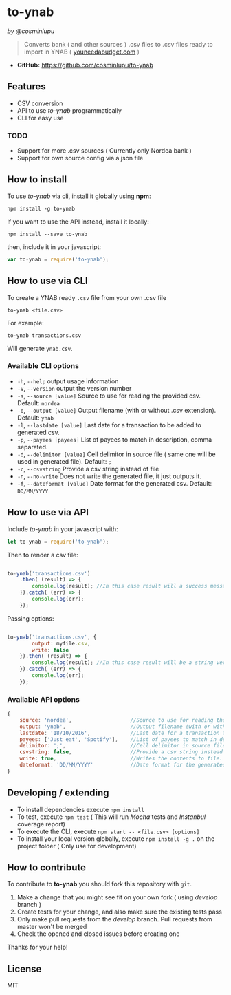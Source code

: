 to-ynab
====
_by @cosminlupu_

> Converts bank ( and other sources ) .csv files to .csv files ready to import in YNAB ( [youneedabudget.com](https://youneedabudget.com/) ) 

* **GitHub:** <https://github.com/cosminlupu/to-ynab>

## Features
* CSV conversion
* API to use _to-ynab_ programmatically
* CLI for easy use

### TODO

* Support for more .csv sources ( Currently only Nordea bank )
* Support for own source config via a json file

## How to install
To use _to-ynab_ via cli, install it globally using **npm**:
```
npm install -g to-ynab
```

If you want to use the API instead, install it locally:
```
npm install --save to-ynab
```

then, include it in your javascript:
```js
var to-ynab = require('to-ynab');
```

## How to use via CLI
To create a YNAB ready `.csv` file from your own .csv file
```
to-ynab <file.csv>
```
For example:
```
to-ynab transactions.csv
```
Will generate `ynab.csv`.

### Available CLI options
* `-h`, `--help`                output usage information
* `-V`, `--version`             output the version number
* `-s`, `--source [value]`      Source to use for reading the provided csv. Default: `nordea`
* `-o`, `--output [value]`      Output filename (with or without .csv extension). Default: `ynab`
* `-l`, `--lastdate [value]`    Last date for a transaction to be added to generated csv.
* `-p`, `--payees [payees]`     List of payees to match in description, comma separated.
* `-d`, `--delimitor [value]`   Cell delimitor in source file ( same one will be used in generated file). Default: `;`
* `-c`, `--csvstring`           Provide a csv string instead of file
* `-n`, `--no-write`            Does not write the generated file, it just outputs it.
* `-f`, `--dateformat [value]`  Date format for the generated csv. Default: `DD/MM/YYYY`



## How to use via API
Include _to-ynab_ in your javascript with:
```js
let to-ynab = require('to-ynab');
```

Then to render a csv file:
```js

to-ynab('transactions.csv')
    .then( (result) => {
        console.log(result); //In this case result will a success message with the location of the generated file
    }).catch( (err) => {
        console.log(err);
    });
```

Passing options:
```js

to-ynab('transactions.csv', {
        output: myfile.csv,
        write: false
    }).then( (result) => {
        console.log(result); //In this case result will be a string version of the generated file
    }).catch( (err) => {
        console.log(err);
    });
```

### Available API options
```js
{
    source: 'nordea',                   //Source to use for reading the provided csv. Default: _nordea_
    output: 'ynab',                     //Output filename (with or without .csv extension). Default: _ynab_
    lastdate: '18/10/2016',             //Last date for a transaction to be added to generated csv.
    payees: ['Just eat', 'Spotify'],    //List of payees to match in description, comma separated.
    delimitor: ';',                     //Cell delimitor in source file ( same one will be used in generated file). Default: _;_
    csvstring: false,                   //Provide a csv string instead of file
    write: true,                        //Writes the contents to file. Default: _true_
    dateformat: 'DD/MM/YYYY'            //Date format for the generated csv. Default: _DD/MM/YYYY_
}
```

## Developing / extending

* To install dependencies execute `npm install`
* To test, execute `npm test` ( This will run _Mocha_ tests and _Instanbul_ coverage report)
* To execute the CLI, execute `npm start -- <file.csv> [options]`
* To install your local version globally, execute `npm install -g .` on the project folder ( Only use for development)


## How to contribute
To contribute to **to-ynab** you should fork this repository with `git`.

1. Make a change that you might see fit on your own fork ( using _develop_ branch )
2. Create tests for your change, and also make sure the existing tests pass
4. Only make pull requests from the _develop_ branch. Pull requests from master won't be merged
5. Check the opened and closed issues before creating one

Thanks for your help!

## License
MIT
